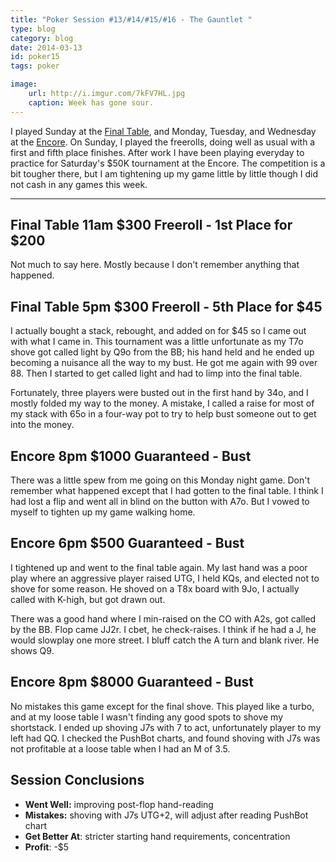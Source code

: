 ```yaml
---
title: "Poker Session #13/#14/#15/#16 - The Gauntlet "
type: blog
category: blog
date: 2014-03-13
id: poker15
tags: poker

image:
    url: http://i.imgur.com/7kFV7HL.jpg
    caption: Week has gone sour.
---
```


I played Sunday at the [Final Table](http://pokerportland.com), and Monday,
Tuesday, and Wednesday at the [Encore](http://encoreclub.com). On Sunday, I
played the freerolls, doing well as usual with a first and fifth place
finishes. After work I have been playing everyday to practice for Saturday's
$50K tournament at the Encore. The competition is a bit tougher there, but I am
tightening up my game little by little though I did not cash in any games this
week.

---

## Final Table 11am $300 Freeroll - 1st Place for $200

Not much to say here. Mostly because I don't remember anything that happened.

## Final Table 5pm $300 Freeroll - 5th Place for $45

I actually bought a stack, rebought, and added on for $45 so I came out with
what I came in. This tournament was a little unfortunate as my T7o shove got
called light by Q9o from the BB; his hand held and he ended up becoming a
nuisance all the way to my bust. He got me again with 99 over 88. Then I
started to get called light and had to limp into the final table.

Fortunately, three players were busted out in the first hand by 34o, and I
mostly folded my way to the money. A mistake, I called a raise for most of my
stack with 65o in a four-way pot to try to help bust someone out to get into
the money.

## Encore 8pm $1000 Guaranteed - Bust

There was a little spew from me going on this Monday night game. Don't remember
what happened except that I had gotten to the final table. I think I had lost a
flip and went all in blind on the button with A7o. But I vowed to myself to
tighten up my game walking home.

## Encore 6pm $500 Guaranteed - Bust

I tightened up and went to the final table again. My last hand was a poor play
where an aggressive player raised UTG, I held KQs, and elected not to shove for
some reason. He shoved on a T8x board with 9Jo, I actually called with K-high,
but got drawn out.

There was a good hand where I min-raised on the CO with A2s, got called by the
BB. Flop came JJ2r. I cbet, he check-raises. I think if he had a J, he would
slowplay one more street. I bluff catch the A turn and blank river. He shows
Q9.

## Encore 8pm $8000 Guaranteed - Bust

No mistakes this game except for the final shove. This played like a turbo, and
at my loose table I wasn't finding any good spots to shove my shortstack. I
ended up shoving J7s with 7 to act, unfortunately player to my left had QQ.  I
checked the PushBot charts, and found shoving with J7s was not profitable at a
loose table when I had an M of 3.5.

## Session Conclusions

- **Went Well:** improving post-flop hand-reading
- **Mistakes:** shoving with J7s UTG+2, will adjust after reading PushBot chart
- **Get Better At**: stricter starting hand requirements, concentration
- **Profit**: -$5
